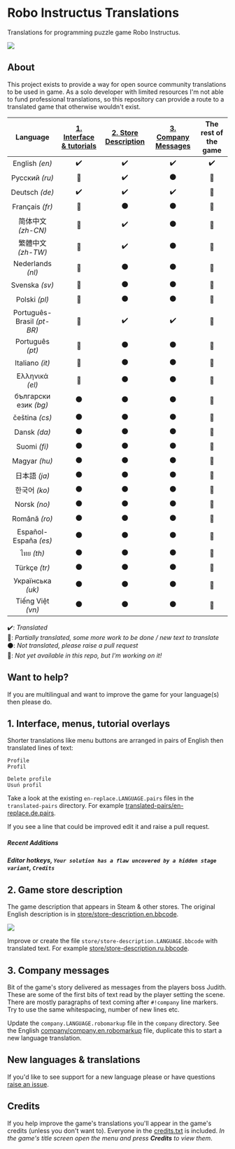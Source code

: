 Robo Instructus Translations
============================
Translations for programming puzzle game Robo Instructus.

![](https://user-images.githubusercontent.com/2331607/61449475-ee2c4c80-a94c-11e9-9390-3832f9c7f1e0.png)

## About
This project exists to provide a way for open source community translations to be used in game. As a solo developer with limited resources I'm not able to fund professional translations, so this repository can provide a route to a translated game that otherwise wouldn't exist.

Language | [1. Interface & tutorials](#1-interface-menus-tutorial-overlays "Interface, menus, tutorial overlays") | [2. Store Description](#2-game-store-description "Game description that appears in Steam & other stores.") | [3. Company Messages](#3-company-messages "Messages from Judith.") | The rest of the game
:---: | :---: | :---: | :---: | :---:
English _(en)_ | :heavy_check_mark: | :heavy_check_mark: | :heavy_check_mark: | :heavy_check_mark:
Русский _(ru)_ | :large_blue_circle: | :heavy_check_mark: | :black_circle: | :no_entry_sign:
Deutsch _(de)_ | :heavy_check_mark: | :heavy_check_mark: | :heavy_check_mark: | :no_entry_sign:
Français _(fr)_ | :large_blue_circle: | :black_circle: | :black_circle: | :no_entry_sign:
简体中文 _(zh-CN)_ | :large_blue_circle: | :heavy_check_mark: | :black_circle: | :no_entry_sign:
繁體中文 _(zh-TW)_ | :large_blue_circle: | :heavy_check_mark: | :black_circle: | :no_entry_sign:
Nederlands _(nl)_ | :large_blue_circle: | :black_circle: | :black_circle: | :no_entry_sign:
Svenska _(sv)_ | :large_blue_circle: | :black_circle: | :black_circle: | :no_entry_sign:
Polski _(pl)_ | :large_blue_circle: | :black_circle: | :black_circle: | :no_entry_sign:
Português-Brasil _(pt-BR)_ | :large_blue_circle: | :heavy_check_mark: | :heavy_check_mark: | :no_entry_sign:
Português _(pt)_ | :large_blue_circle: | :black_circle: | :black_circle: | :no_entry_sign:
Italiano _(it)_ | :large_blue_circle: | :black_circle: | :black_circle: | :no_entry_sign:
Ελληνικά _(el)_ | :large_blue_circle: | :black_circle: | :black_circle: | :no_entry_sign:
български език _(bg)_ | :black_circle: | :black_circle: | :black_circle: | :no_entry_sign:
čeština _(cs)_ | :black_circle: | :black_circle: | :black_circle: | :no_entry_sign:
Dansk _(da)_ | :black_circle: | :black_circle: | :black_circle: | :no_entry_sign:
Suomi _(fi)_ | :black_circle: | :black_circle: | :black_circle: | :no_entry_sign:
Magyar _(hu)_ | :black_circle: | :black_circle: | :black_circle: | :no_entry_sign:
日本語 _(ja)_ | :black_circle: | :black_circle: | :black_circle: | :no_entry_sign:
한국어 _(ko)_ | :black_circle: | :black_circle: | :black_circle: | :no_entry_sign:
Norsk _(no)_ | :black_circle: | :black_circle: | :black_circle: | :no_entry_sign:
Română _(ro)_ | :black_circle: | :black_circle: | :black_circle: | :no_entry_sign:
Español-España _(es)_ | :black_circle: | :black_circle: | :black_circle: | :no_entry_sign:
ไทย _(th)_ | :black_circle: | :black_circle: | :black_circle: | :no_entry_sign:
Türkçe _(tr)_ | :black_circle: | :black_circle: | :black_circle: | :no_entry_sign:
Українська _(uk)_ | :black_circle: | :black_circle: | :black_circle: | :no_entry_sign:
Tiếng Việt _(vn)_ | :black_circle: | :black_circle: | :black_circle: | :no_entry_sign:

:heavy_check_mark:: _Translated_<br/>
:large_blue_circle:: _Partially translated, some more work to be done / new text to translate_<br/>
:black_circle:: _Not translated, please raise a pull request_<br/>
:no_entry_sign:: _Not yet available in this repo, but I'm working on it!_

## Want to help?
If you are multilingual and want to improve the game for your language(s) then please do.

## 1. Interface, menus, tutorial overlays
Shorter translations like menu buttons are arranged in pairs of English then translated lines of text:
```
Profile
Profil

Delete profile
Usuń profil
```

Take a look at the existing `en-replace.LANGUAGE.pairs` files in the `translated-pairs` directory. For example [translated-pairs/en-replace.de.pairs](./translated-pairs/en-replace.de.pairs).

If you see a line that could be improved edit it and raise a pull request.

##### Recent Additions
***Editor hotkeys, `Your solution has a flaw uncovered by a hidden stage variant`, `Credits`***

## 2. Game store description
The game description that appears in Steam & other stores. The original English description is in [store/store-description.en.bbcode](./store/store-description.en.bbcode).

![](https://user-images.githubusercontent.com/2331607/59967068-293d8a80-951d-11e9-92c4-549bbeafe3a8.png)

Improve or create the file `store/store-description.LANGUAGE.bbcode` with translated text. For example [store/store-description.ru.bbcode](./store/store-description.ru.bbcode).

## 3. Company messages
Bit of the game's story delivered as messages from the players boss Judith. These are some of the first bits of text read by the player setting the scene. There are mostly paragraphs of text coming after `#!company` line markers. Try to use the same whitespacing, number of new lines etc.

Update the `company.LANGUAGE.robomarkup` file in the `company` directory. See the English [company/company.en.robomarkup](./company/company.en.robomarkup) file, duplicate this to start a new language translation.

## New languages & translations
If you'd like to see support for a new language please or have questions [raise an issue](https://github.com/big-ab-games/robo-instructus-translation/issues/new).

## Credits
If you help improve the game's translations you'll appear in the game's credits (unless you don't want to). Everyone in the [credits.txt](./credits.txt) is included. _In the game's title screen open the menu and press **Credits** to view them_.
